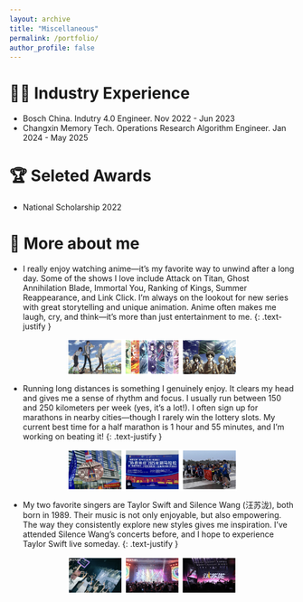 ```yaml
---
layout: archive
title: "Miscellaneous"
permalink: /portfolio/
author_profile: false
---
```


🧑‍💻 Industry Experience
======
* Bosch China. Indutry 4.0 Engineer. Nov 2022 - Jun 2023
* Changxin Memory Tech. Operations Research Algorithm Engineer. Jan 2024 - May 2025

🏆 Seleted Awards
======
* National Scholarship 2022

🥳 More about me 
======
* I really enjoy watching anime—it’s my favorite way to unwind after a long day. Some of the shows I love include Attack on Titan, Ghost Annihilation Blade, Immortal You, Ranking of Kings, Summer Reappearance, and Link Click. I’m always on the lookout for new series with great storytelling and unique animation. Anime often makes me laugh, cry, and think—it’s more than just entertainment to me.
{: .text-justify }
<img src="/images/anime.png" alt="My favorite anime" width="300" style="display: block; margin: 0 auto;" />

* Running long distances is something I genuinely enjoy. It clears my head and gives me a sense of rhythm and focus. I usually run between 150 and 250 kilometers per week (yes, it’s a lot!). I often sign up for marathons in nearby cities—though I rarely win the lottery slots. My current best time for a half marathon is 1 hour and 55 minutes, and I’m working on beating it!
{: .text-justify }
<img src="/images/marathon.png" alt="My favorite anime" width="300" style="display: block; margin: 0 auto;" />

* My two favorite singers are Taylor Swift and Silence Wang (汪苏泷), both born in 1989. Their music is not only enjoyable, but also empowering. The way they consistently explore new styles gives me inspiration. I’ve attended Silence Wang’s concerts before, and I hope to experience Taylor Swift live someday.
{: .text-justify }
<img src="/images/popmix.png" alt="My favorite anime" width="300" style="display: block; margin: 0 auto;" />


